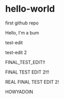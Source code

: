# hello-world
first github repo

Hello, I'm a bum

test-edit

test-edit 2

FINAL_TEST_EDIT!!

FINAL TEST EDIT 2!!!

REAL FINAL TEST EDIT 2!

HOWYADOIN
